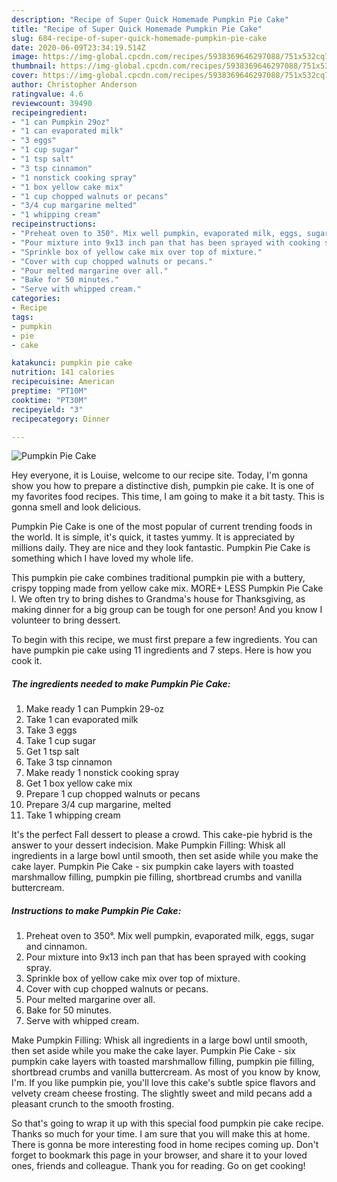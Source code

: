 ```yaml
---
description: "Recipe of Super Quick Homemade Pumpkin Pie Cake"
title: "Recipe of Super Quick Homemade Pumpkin Pie Cake"
slug: 684-recipe-of-super-quick-homemade-pumpkin-pie-cake
date: 2020-06-09T23:34:19.514Z
image: https://img-global.cpcdn.com/recipes/5938369646297088/751x532cq70/pumpkin-pie-cake-recipe-main-photo.jpg
thumbnail: https://img-global.cpcdn.com/recipes/5938369646297088/751x532cq70/pumpkin-pie-cake-recipe-main-photo.jpg
cover: https://img-global.cpcdn.com/recipes/5938369646297088/751x532cq70/pumpkin-pie-cake-recipe-main-photo.jpg
author: Christopher Anderson
ratingvalue: 4.6
reviewcount: 39490
recipeingredient:
- "1 can Pumpkin 29oz"
- "1 can evaporated milk"
- "3 eggs"
- "1 cup sugar"
- "1 tsp salt"
- "3 tsp cinnamon"
- "1 nonstick cooking spray"
- "1 box yellow cake mix"
- "1 cup chopped walnuts or pecans"
- "3/4 cup margarine melted"
- "1 whipping cream"
recipeinstructions:
- "Preheat oven to 350°. Mix well pumpkin, evaporated milk, eggs, sugar and cinnamon."
- "Pour mixture into 9x13 inch pan that has been sprayed with cooking spray."
- "Sprinkle box of yellow cake mix over top of mixture."
- "Cover with cup chopped walnuts or pecans."
- "Pour melted margarine over all."
- "Bake for 50 minutes."
- "Serve with whipped cream."
categories:
- Recipe
tags:
- pumpkin
- pie
- cake

katakunci: pumpkin pie cake 
nutrition: 141 calories
recipecuisine: American
preptime: "PT10M"
cooktime: "PT30M"
recipeyield: "3"
recipecategory: Dinner

---
```



![Pumpkin Pie Cake](https://img-global.cpcdn.com/recipes/5938369646297088/751x532cq70/pumpkin-pie-cake-recipe-main-photo.jpg)

Hey everyone, it is Louise, welcome to our recipe site. Today, I'm gonna show you how to prepare a distinctive dish, pumpkin pie cake. It is one of my favorites food recipes. This time, I am going to make it a bit tasty. This is gonna smell and look delicious.

Pumpkin Pie Cake is one of the most popular of current trending foods in the world. It is simple, it's quick, it tastes yummy. It is appreciated by millions daily. They are nice and they look fantastic. Pumpkin Pie Cake is something which I have loved my whole life.

This pumpkin pie cake combines traditional pumpkin pie with a buttery, crispy topping made from yellow cake mix. MORE+ LESS Pumpkin Pie Cake I. We often try to bring dishes to Grandma&#39;s house for Thanksgiving, as making dinner for a big group can be tough for one person! And you know I volunteer to bring dessert.


To begin with this recipe, we must first prepare a few ingredients. You can have pumpkin pie cake using 11 ingredients and 7 steps. Here is how you cook it.

<!--inarticleads1-->

##### The ingredients needed to make Pumpkin Pie Cake:

1. Make ready 1 can Pumpkin 29-oz
1. Take 1 can evaporated milk
1. Take 3 eggs
1. Take 1 cup sugar
1. Get 1 tsp salt
1. Take 3 tsp cinnamon
1. Make ready 1 nonstick cooking spray
1. Get 1 box yellow cake mix
1. Prepare 1 cup chopped walnuts or pecans
1. Prepare 3/4 cup margarine, melted
1. Take 1 whipping cream


It&#39;s the perfect Fall dessert to please a crowd. This cake-pie hybrid is the answer to your dessert indecision. Make Pumpkin Filling: Whisk all ingredients in a large bowl until smooth, then set aside while you make the cake layer. Pumpkin Pie Cake - six pumpkin cake layers with toasted marshmallow filling, pumpkin pie filling, shortbread crumbs and vanilla buttercream. 

<!--inarticleads2-->

##### Instructions to make Pumpkin Pie Cake:

1. Preheat oven to 350°. Mix well pumpkin, evaporated milk, eggs, sugar and cinnamon.
1. Pour mixture into 9x13 inch pan that has been sprayed with cooking spray.
1. Sprinkle box of yellow cake mix over top of mixture.
1. Cover with cup chopped walnuts or pecans.
1. Pour melted margarine over all.
1. Bake for 50 minutes.
1. Serve with whipped cream.


Make Pumpkin Filling: Whisk all ingredients in a large bowl until smooth, then set aside while you make the cake layer. Pumpkin Pie Cake - six pumpkin cake layers with toasted marshmallow filling, pumpkin pie filling, shortbread crumbs and vanilla buttercream. As most of you know by know, I&#39;m. If you like pumpkin pie, you&#39;ll love this cake&#39;s subtle spice flavors and velvety cream cheese frosting. The slightly sweet and mild pecans add a pleasant crunch to the smooth frosting. 

So that's going to wrap it up with this special food pumpkin pie cake recipe. Thanks so much for your time. I am sure that you will make this at home. There is gonna be more interesting food in home recipes coming up. Don't forget to bookmark this page in your browser, and share it to your loved ones, friends and colleague. Thank you for reading. Go on get cooking!

